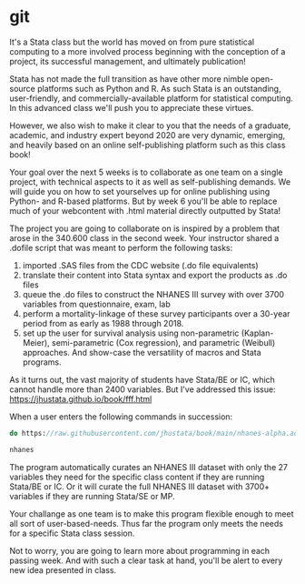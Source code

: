 # git

It's a Stata class but the world has moved on from pure statistical computing to a more involved process beginning with the conception of a project, its successful management, and ultimately publication!

Stata has not made the full transition as have other more nimble open-source platforms such as Python and R. As such Stata is an outstanding, user-friendly, and commercially-available platform for statistical computing. In this advanced class we'll push you to appreciate these virtues.

However, we also wish to make it clear to you that the needs of a graduate, academic, and industry expert beyond 2020 are very dynamic, emerging, and heavily based on an online self-publishing platform such as this class book!

Your goal over the next 5 weeks is to collaborate as one team on a single project, with technical aspects to it as well as self-publishing demands. We will guide you on how to set yourselves up for online publishing using Python- and R-based platforms. But by week 6 you'll be able to replace much of your webcontent with .html material directly outputted by Stata!

The project you are going to collaborate on is inspired by a problem that arose in the 340.600 class in the second week. Your instructor shared a .dofile script that was meant to perform the following tasks:

1. imported .SAS files from the CDC website (.do file equivalents)
2. translate their content into Stata syntax and export the products as .do files
3. queue the .do files to construct the NHANES III survey with over 3700 variables from questionnaire, exam, lab
4. perform a mortality-linkage of these survey participants over a 30-year period from as early as 1988 through 2018.
5. set up the user for survival analysis using non-parametric (Kaplan-Meier), semi-parametric (Cox regression), and parametric (Weibull) approaches. And show-case the versatility of macros and Stata programs.

As it turns out, the vast majority of students have Stata/BE or IC, which cannot handle more than 2400 variables. But I've addressed this issue: https://jhustata.github.io/book/fff.html

When a user enters the following commands in succession:

```Stata
do https://raw.githubusercontent.com/jhustata/book/main/nhanes-alpha.ado

nhanes
```

The program automatically curates an NHANES III dataset with only the 27 variables they need for the specific class content if they are running Stata/BE or IC. Or it will curate the full NHANES III dataset with 3700+ variables if they are running Stata/SE or MP.

Your challange as one team is to make this program flexible enough to meet all sort of user-based-needs. Thus far the program only meets the needs for a specific Stata class session.

Not to worry, you are going to learn more about programming in each passing week. And with such a clear task at hand, you'll be alert to every new idea presented in class.

